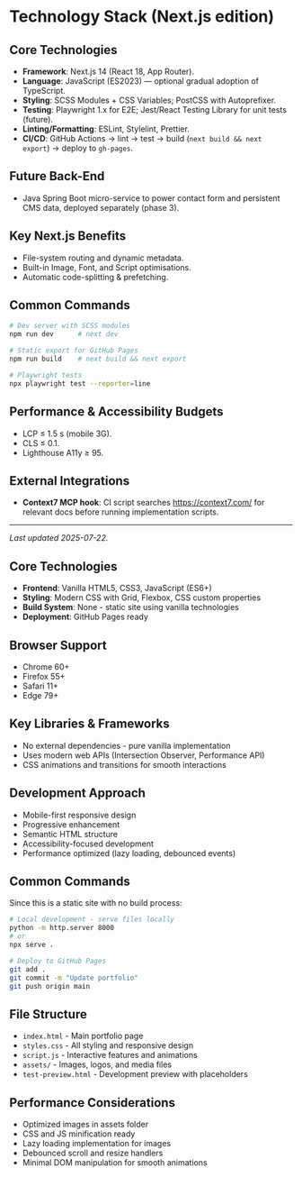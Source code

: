 # Technology Stack (Next.js edition)

## Core Technologies
- **Framework**: Next.js 14 (React 18, App Router).
- **Language**: JavaScript (ES2023) — optional gradual adoption of TypeScript.
- **Styling**: SCSS Modules + CSS Variables; PostCSS with Autoprefixer.
- **Testing**: Playwright 1.x for E2E; Jest/React Testing Library for unit tests (future).
- **Linting/Formatting**: ESLint, Stylelint, Prettier.
- **CI/CD**: GitHub Actions → lint → test → build (`next build && next export`) → deploy to `gh-pages`.

## Future Back-End
- Java Spring Boot micro-service to power contact form and persistent CMS data, deployed separately (phase 3).

## Key Next.js Benefits
- File-system routing and dynamic metadata.
- Built-in Image, Font, and Script optimisations.
- Automatic code-splitting & prefetching.

## Common Commands
```bash
# Dev server with SCSS modules
npm run dev      # next dev

# Static export for GitHub Pages
npm run build    # next build && next export

# Playwright tests
npx playwright test --reporter=line
```

## Performance & Accessibility Budgets
- LCP ≤ 1.5 s (mobile 3G).
- CLS ≤ 0.1.
- Lighthouse A11y ≥ 95.

## External Integrations
- **Context7 MCP hook**: CI script searches https://context7.com/ for relevant docs before running implementation scripts.

---
*Last updated 2025-07-22.*

## Core Technologies
- **Frontend**: Vanilla HTML5, CSS3, JavaScript (ES6+)
- **Styling**: Modern CSS with Grid, Flexbox, CSS custom properties
- **Build System**: None - static site using vanilla technologies
- **Deployment**: GitHub Pages ready

## Browser Support
- Chrome 60+
- Firefox 55+
- Safari 11+
- Edge 79+

## Key Libraries & Frameworks
- No external dependencies - pure vanilla implementation
- Uses modern web APIs (Intersection Observer, Performance API)
- CSS animations and transitions for smooth interactions

## Development Approach
- Mobile-first responsive design
- Progressive enhancement
- Semantic HTML structure
- Accessibility-focused development
- Performance optimized (lazy loading, debounced events)

## Common Commands
Since this is a static site with no build process:

```bash
# Local development - serve files locally
python -m http.server 8000
# or
npx serve .

# Deploy to GitHub Pages
git add .
git commit -m "Update portfolio"
git push origin main
```

## File Structure
- `index.html` - Main portfolio page
- `styles.css` - All styling and responsive design
- `script.js` - Interactive features and animations
- `assets/` - Images, logos, and media files
- `test-preview.html` - Development preview with placeholders

## Performance Considerations
- Optimized images in assets folder
- CSS and JS minification ready
- Lazy loading implementation for images
- Debounced scroll and resize handlers
- Minimal DOM manipulation for smooth animations